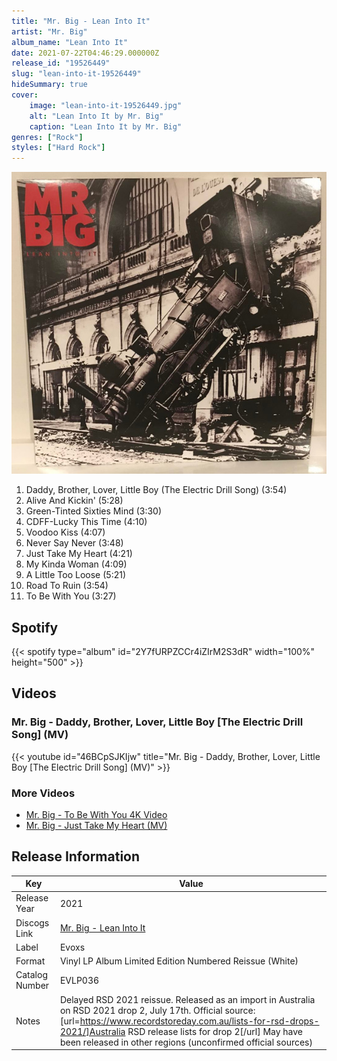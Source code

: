 ```yaml
---
title: "Mr. Big - Lean Into It"
artist: "Mr. Big"
album_name: "Lean Into It"
date: 2021-07-22T04:46:29.000000Z
release_id: "19526449"
slug: "lean-into-it-19526449"
hideSummary: true
cover:
    image: "lean-into-it-19526449.jpg"
    alt: "Lean Into It by Mr. Big"
    caption: "Lean Into It by Mr. Big"
genres: ["Rock"]
styles: ["Hard Rock"]
---
```


![Lean Into It by Mr. Big](lean-into-it-19526449.jpg)

<!-- section break -->

1. Daddy, Brother, Lover, Little Boy (The Electric Drill Song) (3:54)
2. Alive And Kickin' (5:28)
3. Green-Tinted Sixties Mind (3:30)
4. CDFF-Lucky This Time (4:10)
5. Voodoo Kiss (4:07)
6. Never Say Never (3:48)
7. Just Take My Heart (4:21)
8. My Kinda Woman (4:09)
9. A Little Too Loose (5:21)
10. Road To Ruin (3:54)
11. To Be With You (3:27)

<!-- section break -->


## Spotify
{{< spotify type="album" id="2Y7fURPZCCr4iZIrM2S3dR" width="100%" height="500" >}}



## Videos
### Mr. Big - Daddy, Brother, Lover, Little Boy [The Electric Drill Song] (MV)
{{< youtube id="46BCpSJKIjw" title="Mr. Big - Daddy, Brother, Lover, Little Boy [The Electric Drill Song] (MV)" >}}<br>

### More Videos

- [Mr. Big - To Be With You 4K Video](https://www.youtube.com/watch?v=L6-uJLteKek)
- [Mr. Big - Just Take My Heart (MV)](https://www.youtube.com/watch?v=AyYoc5JGY7c)


## Release Information
|  Key           | Value                                                |
| ---------------| ---------------------------------------------------- |
| Release Year   | 2021                                   |
| Discogs Link   | [Mr. Big - Lean Into It](https://www.discogs.com/release/19526449-Mr-Big-Lean-Into-It) |
| Label          | Evoxs |
| Format         | Vinyl LP Album Limited Edition Numbered Reissue (White) |
| Catalog Number | EVLP036 |
| Notes | Delayed RSD 2021 reissue.  Released as an import in Australia on RSD 2021 drop 2, July 17th. Official source: [url=https://www.recordstoreday.com.au/lists-for-rsd-drops-2021/]Australia RSD release lists for drop 2[/url] May have been released in other regions (unconfirmed official sources) |